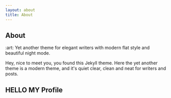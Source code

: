 ```yaml
---
layout: about
title: About
---
```


<h2>About</h2>

<p>
:art:&nbsp;Yet another theme for elegant writers with modern flat style
and beautiful night mode.
</p>

<p>
Hey, nice to meet you, you found this Jekyll theme. Here the yet another
theme is a modern theme, and it's quiet clear, clean and neat for writers
and posts.
</p>

<h2>
  HELLO MY Profile  
</h2>
